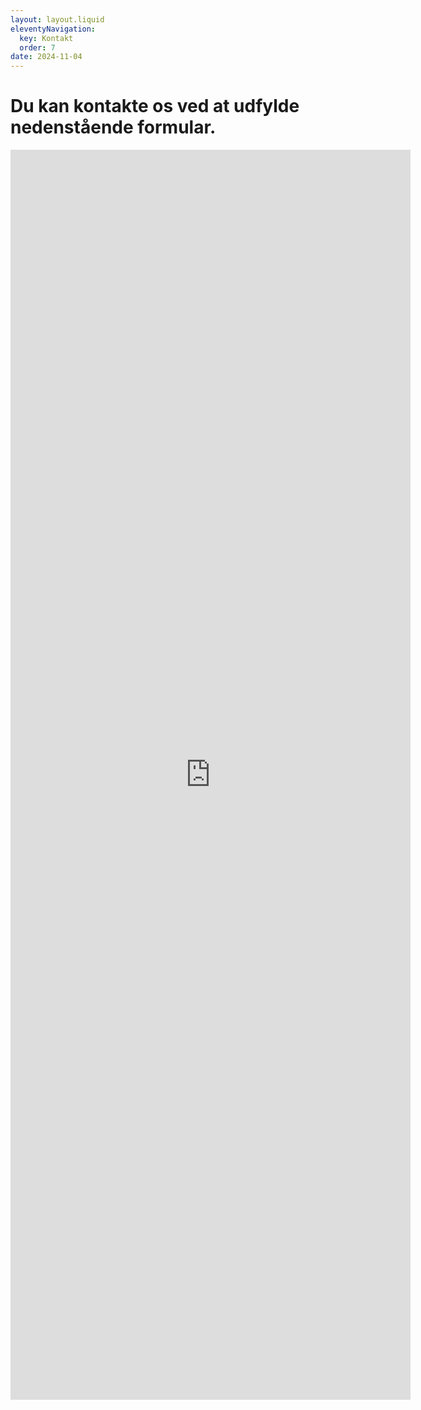 ```yaml
---
layout: layout.liquid
eleventyNavigation:
  key: Kontakt
  order: 7
date: 2024-11-04
---
```

# Du kan kontakte os ved at udfylde nedenstående formular. #

<iframe src="https://docs.google.com/forms/d/e/1FAIpQLScnydMOxBM62ziTIKy29EkP-PxZxZkzyMXxtgXtKbzQ3-IYgw/viewform?embedded=true" width="640" height="2000" frameborder="0" marginheight="0" marginwidth="0">Loading…</iframe>
